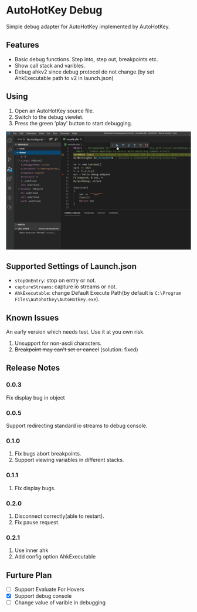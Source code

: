 # AutoHotKey Debug

Simple debug adapter for AutoHotKey implemented by AutoHotKey.

## Features

* Basic debug functions. Step into, step out, breakpoints etc.
* Show call stack and varibles.
* Debug ahkv2 since debug protocol do not change.(by set AhkExecutable path to v2 in launch.json)

## Using

1. Open an AutoHotKey source file.
2. Switch to the debug viewlet.
3. Press the green 'play' button to start debugging.

![Debug](images/debugging.gif)

## Supported Settings of Launch.json

* `stopOnEntry`: stop on entry or not.
* `captureStreams`: capture io streams or not.
* `AhkExecutable`: change Default Execute Path(by default is `C:\Program Files\Autohotkey\AutoHotkey.exe`).

## Known Issues

An early version which needs test. Use it at you own risk.
1. Unsupport for non-ascii characters.
2. ~~Breakpoint may can't set or cancel~~ (solution: fixed)

## Release Notes

### 0.0.3

Fix display bug in object

### 0.0.5

Support redirecting standard io streams to debug console.

### 0.1.0

1. Fix bugs abort breakpoints.
2. Support viewing variables in different stacks.

### 0.1.1

1. Fix display bugs.

### 0.2.0

1. Disconnect correctly(able to restart).
2. Fix pause request.

### 0.2.1

1. Use inner ahk
2. Add config option AhkExecutable

## Furture Plan

* [ ] Support Evaluate For Hovers
* [x] Support debug console
* [ ] Change value of varible in debugging
